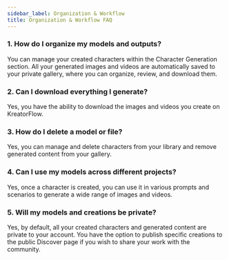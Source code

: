 ```yaml
---
sidebar_label: Organization & Workflow
title: Organization & Workflow FAQ
---
```


### 1. How do I organize my models and outputs?
You can manage your created characters within the Character Generation section. All your generated images and videos are automatically saved to your private gallery, where you can organize, review, and download them.

### 2. Can I download everything I generate?
Yes, you have the ability to download the images and videos you create on KreatorFlow.

### 3. How do I delete a model or file?
Yes, you can manage and delete characters from your library and remove generated content from your gallery.

### 4. Can I use my models across different projects?
Yes, once a character is created, you can use it in various prompts and scenarios to generate a wide range of images and videos.

### 5. Will my models and creations be private?
Yes, by default, all your created characters and generated content are private to your account. You have the option to publish specific creations to the public Discover page if you wish to share your work with the community. 